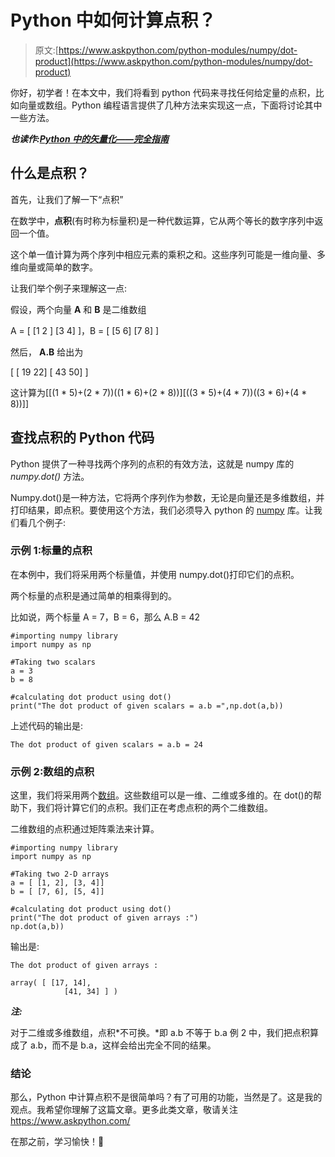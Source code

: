 # Python 中如何计算点积？

> 原文:[https://www.askpython.com/python-modules/numpy/dot-product](https://www.askpython.com/python-modules/numpy/dot-product)

你好，初学者！在本文中，我们将看到 python 代码来寻找任何给定量的点积，比如向量或数组。Python 编程语言提供了几种方法来实现这一点，下面将讨论其中一些方法。

***也读作:[Python 中的矢量化——完全指南](https://www.askpython.com/python-modules/numpy/vectorization-numpy)***

## 什么是点积？

首先，让我们了解一下“点积”

在数学中，**点积**(有时称为标量积)是一种代数运算，它从两个等长的数字序列中返回一个值。

这个单一值计算为两个序列中相应元素的乘积之和。这些序列可能是一维向量、多维向量或简单的数字。

让我们举个例子来理解这一点:

假设，两个向量 **A** 和 **B** 是二维数组

A = [ [1 2 ] [3 4] ]，B = [ [5 6] [7 8] ]

然后， **A.B** 给出为

[ [ 19 22] [ 43 50] ]

这计算为[[(1 * 5)+(2 * 7))((1 * 6)+(2 * 8))][((3 * 5)+(4 * 7))((3 * 6)+(4 * 8))]]

## 查找点积的 Python 代码

Python 提供了一种寻找两个序列的点积的有效方法，这就是 numpy 库的 *numpy.dot()* 方法。

Numpy.dot()是一种方法，它将两个序列作为参数，无论是向量还是多维数组，并打印结果，即点积。要使用这个方法，我们必须导入 python 的 [numpy](https://www.askpython.com/python/numpy-linear-algebraic-functions) 库。让我们看几个例子:

### 示例 1:标量的点积

在本例中，我们将采用两个标量值，并使用 numpy.dot()打印它们的点积。

两个标量的点积是通过简单的相乘得到的。

比如说，两个标量 A = 7，B = 6，那么 A.B = 42

```
#importing numpy library
import numpy as np

#Taking two scalars
a = 3
b = 8

#calculating dot product using dot()
print("The dot product of given scalars = a.b =",np.dot(a,b))

```

上述代码的输出是:

```
The dot product of given scalars = a.b = 24

```

### 示例 2:数组的点积

这里，我们将采用两个[数组](https://www.askpython.com/python-modules/numpy/python-numpy-arrays)。这些数组可以是一维、二维或多维的。在 dot()的帮助下，我们将计算它们的点积。我们正在考虑点积的两个二维数组。

二维数组的点积通过矩阵乘法来计算。

```
#importing numpy library
import numpy as np

#Taking two 2-D arrays
a = [ [1, 2], [3, 4]]
b = [ [7, 6], [5, 4]]

#calculating dot product using dot()
print("The dot product of given arrays :")
np.dot(a,b))

```

输出是:

```
The dot product of given arrays :

array( [ [17, 14],
            [41, 34] ] )

```

***注:***

对于二维或多维数组，点积*不可换。*即 a.b 不等于 b.a 例 2 中，我们把点积算成了 a.b，而不是 b.a，这样会给出完全不同的结果。

### 结论

那么，Python 中计算点积不是很简单吗？有了可用的功能，当然是了。这是我的观点。我希望你理解了这篇文章。更多此类文章，敬请关注 https://www.askpython.com/

在那之前，学习愉快！🙂